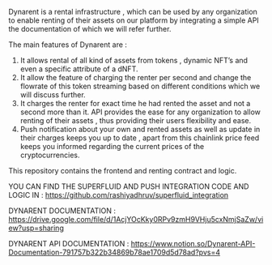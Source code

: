 Dynarent is a rental infrastructure , which can be used by any organization to enable renting of their assets on our platform by integrating a simple API the documentation of which we will refer further.

The main features of Dynarent are : 

1) It allows rental of all kind of assets from tokens , dynamic NFT’s and even a specific attribute of a dNFT.
2) It allow the feature of charging the renter per second and change the flowrate of this token streaming based on different conditions which we will discuss further.
3) It charges the renter for exact time he had rented the asset and not a second more than it.
API provides the ease for any organization to allow renting of their assets , thus providing their users flexibility and ease.
4) Push notification about your own and rented assets as well as update in their charges keeps you up to date , apart from this chainlink price feed keeps you informed regarding the current prices of the cryptocurrencies.

This repository contains the frontend and renting contract and logic.

YOU CAN FIND THE SUPERFLUID AND PUSH INTEGRATION CODE AND LOGIC IN : https://github.com/rashiyadhruv/superfluid_integration

DYNARENT DOCUMENTATION : https://drive.google.com/file/d/1AcjYOcKky0RPv9zmH9VHju5cxNmjSaZw/view?usp=sharing

DYNARENT API DOCUMENTATION : https://www.notion.so/Dynarent-API-Documentation-791757b322b34869b78ae1709d5d78ad?pvs=4 


